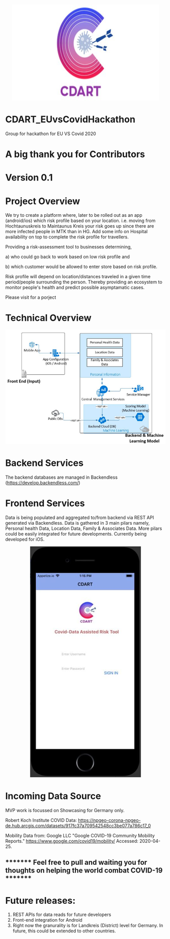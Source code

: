 <p align="center">
   <img width="460" height="300" src="https://github.com/shanej199127/CDART_EUvsCovidHackathon/blob/master/img/cdart%20logo.jpg">

</p>

# CDART_EUvsCovidHackathon
Group for hackathon for EU VS Covid 2020


# A big thank you for Contributors 

# Version 0.1
# Project Overview

We try to create a platform where, later to be rolled out as an app (android/ios) which risk profile based on your location. i.e. moving from Hochtaunuskreis to Maintaunus Kreis your risk goes up since there are more infected people in MTK than in HG. Add some info on Hospital availability on top to complete the risk profile for travellers. 

Providing a risk-assessment tool to businesses determining,

a) who could go back to work based on low risk profile and 

b) which customer would be allowed to enter store based on risk profile. 

Risk profile will depend on location/distances traveled in a given time period/people surrounding the person. Thereby providing an ecosystem to monitor people's health and predict possible asymptamatic cases.

Please visit <youtube video link> for a porject 

# Technical Overview
![Technical Model Diagram](https://github.com/shanej199127/CDART_EUvsCovidHackathon/blob/master/img/Technical%20Model%20Diagram.JPG)


# Backend Services
The backend databases are managed in Backendless (https://develop.backendless.com/)

# Frontend Services
Data is being populated and aggregated to/from backend via REST API generated via Backendless. Data is gathered in 3 main pilars namely, Personal health Data, Location Data, Family & Associates Data. More pilars could be easily integrated for future developments. Currently being developed for iOS. 


<p align="center">
   <img width="348" height="722" title="Proposed App" src="https://github.com/shanej199127/CDART_EUvsCovidHackathon/blob/master/img/app1%20(1).JPG">

</p>

# Incoming Data Source
MVP work is focussed on Showcasing for Germany only.

Robert Koch Institute COVID Data: https://npgeo-corona-npgeo-de.hub.arcgis.com/datasets/917fc37a709542548cc3be077a786c17_0

Mobility Data from: Google LLC "Google COVID-19 Community Mobility Reports." https://www.google.com/covid19/mobility/ Accessed: 2020-04-25.
 
 
## ******* Feel free to pull and waiting you for thoughts on helping the world combat COVID-19 *******

# Future releases:
1. REST APIs for data reads for future developers
2. Front-end integration for Android
3. Right now the granurality is for Landkreis (District) level for Germany. In future, this could be extended to other countries.
